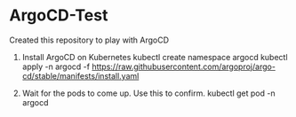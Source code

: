 # ArgoCD-Test
Created this repository to play with ArgoCD

1) Install ArgoCD on Kubernetes
kubectl create namespace argocd
kubectl apply -n argocd -f https://raw.githubusercontent.com/argoproj/argo-cd/stable/manifests/install.yaml

2) Wait for the pods to come up. Use this to confirm.
kubectl get pod -n argocd
